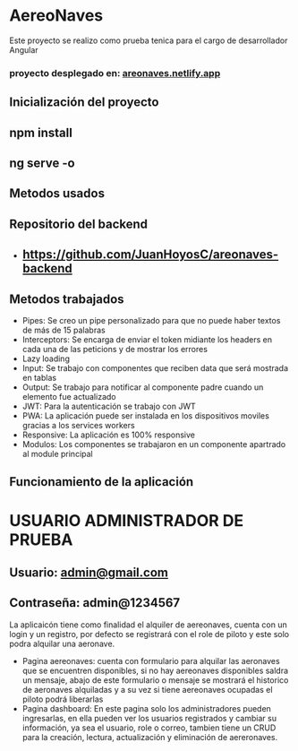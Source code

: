 # AereoNaves

Este proyecto se realizo como prueba tenica para el cargo de desarrollador Angular

### proyecto desplegado  en: [areonaves.netlify.app](https://areonaves.netlify.app/auth/login)

## Inicialización del proyecto



## npm install

## ng serve -o

## Metodos usados

## Repositorio del backend

* ## https://github.com/JuanHoyosC/areonaves-backend

 
## Metodos trabajados

* Pipes: Se creo un pipe personalizado para que no puede haber textos de más de 15 palabras
* Interceptors: Se encarga de enviar el token midiante los headers en cada una de las peticions y de mostrar los errores
* Lazy loading
* Input: Se trabajo con componentes que reciben data que será mostrada en tablas
* Output: Se trabajo para notificar al componente padre cuando un elemento fue actualizado
* JWT: Para la autenticación se trabajo con JWT
* PWA: La aplicación puede ser instalada en los dispositivos moviles gracias a los services workers
* Responsive: La aplicación es 100% responsive
* Modulos: Los componentes se trabajaron en un componente apartrado al module principal

## Funcionamiento de la aplicación

# USUARIO ADMINISTRADOR DE PRUEBA

## Usuario: admin@gmail.com
## Contraseña: admin@1234567

La aplicaicón tiene como finalidad el alquiler de aereonaves, cuenta con un login y un registro, por defecto se registrará con el role de piloto y este solo podra alquilar una aeronave.

* Pagina aereonaves: cuenta con formulario para alquilar las aeronaves que se encuentren disponibles, si no hay aereonaves disponibles saldra un mensaje, abajo de este formulario o mensaje se mostrará el historico de aeronaves alquiladas y a su vez si tiene aereonaves ocupadas el piloto podrá liberarlas
* Pagina dashboard: En este pagina solo los administradores pueden ingresarlas, en ella pueden ver los usuarios registrados y cambiar su información, ya sea el usuario, role o correo, tambien tiene un CRUD para la creación, lectura, actualización y eliminación de aereronaves.
